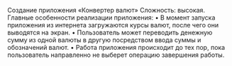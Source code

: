 Создание приложения «Конвертер валют»
Сложность: высокая.
Главные особенности реализации приложения:
•	В момент запуска приложения из интернета загружаются курсы валют, после чего они выводятся на экран.
•	Пользователь может переводить денежную сумму из одной валюты в другую посредством ввода суммы и обозначений валют.
•	Работа приложения происходит до тех пор, пока пользователь направленно не выберет операцию завершения работы.
